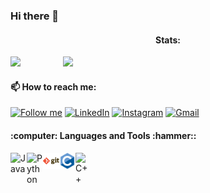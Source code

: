 ### Hi there 👋

<h4 align="center"> Stats: </h4>
<div>
  <img align="right" width="420px" src="https://github-readme-stats.vercel.app/api?username=joaovmoura&&count_private=trueshow_icons=true,css&layout=compact&theme=github_dark"/>
  <img align="rihgt"  width="390px" src="https://github-readme-stats.vercel.app/api/top-langs/?username=joaovmoura&count_private=true&layout=compact&theme=github_dark"/>
</div>

#### 📫 How to reach me:

[<img src="https://img.shields.io/github/followers/joaovmoura?label=Follow%20me&style=social" height="22" title="Follow me" />](https://github.com/joaovmoura) 
[<img src="https://img.shields.io/badge/-LinkedIn-%230077B5?style=for-the-badge&logo=linkedin&logoColor=white=https://www.linkedin.com/in/joao-vitor-moura-8904691b2/" height="23" title="LinkedIn" />](https://www.linkedin.com/in/joao-vitor-moura-8904691b2/)
[<img src="https://img.shields.io/badge/-Instagram-%23E4405F?style=for-the-badge&logo=instagram&logoColor=white&link=https://www.instagram.com/joaovitornaovictor" height="23" title="Instagram" />](https://www.instagram.com/joaovitornaovictor/)
[<img src="https://img.shields.io/badge/Gmail-D14836?style=for-the-badge&logo=gmail&logoColor=white" height="23" title="Gmail" />](mailto:joao.vitor.figueiredo@ccc.ufcg.edu.br)

<h4 align="left"> :computer: Languages and Tools :hammer:: </h4>
<img align="left" alt="Java" width="26px" src="https://images.vexels.com/media/users/3/166401/isolated/preview/b82aa7ac3f736dd78570dd3fa3fa9e24-java-programming-language-icon-by-vexels.png" />
<img align="left" alt="Python" width="26px" src="https://images.vexels.com/media/users/3/166477/isolated/preview/9bb722f0e85ddbc1ce0f064534fd2311-python-programming-language-icon-by-vexels.png" />
<img align="left" alt="Git" width="26px" src="https://raw.githubusercontent.com/github/explore/80688e429a7d4ef2fca1e82350fe8e3517d3494d/topics/git/git.png" />
<img align="left" alt="C" width="26px" src="https://raw.githubusercontent.com/devicons/devicon/00f02ef57fb7601fd1ddcc2fe6fe670fef3ae3e4/icons/c/c-original.svg" />
<img align="left" alt="C++" width="26px" src="https://cdn.jsdelivr.net/gh/devicons/devicon/icons/cplusplus/cplusplus-original.svg" />









<!--
**joaovmoura/joaovmoura** is a ✨ _special_ ✨ repository because its `README.md` (this file) appears on your GitHub profile.

Here are some ideas to get you started:

- 🔭 I’m currently working on ...
- 🌱 I’m currently learning ...
- 👯 I’m looking to collaborate on ...
- 🤔 I’m looking for help with ...
- 💬 Ask me about ...
- 📫 How to reach me: ...
- 😄 Pronouns: ...
- ⚡ Fun fact: ...
-->
